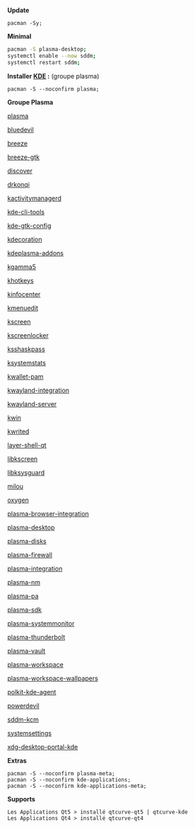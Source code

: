 **Update**
```
pacman -Sy;
```


**Minimal**
```bash
pacman -S plasma-desktop;
systemctl enable --now sddm;
systemctl restart sddm;
```



**Installer [KDE](https://wiki.archlinux.fr/KDE) :** (groupe plasma)
```
pacman -S --noconfirm plasma;
```

**Groupe Plasma**

[plasma]()

[bluedevil](https://archlinux.org/packages/extra/x86_64/bluedevil)


[breeze](https://archlinux.org/packages/kde-unstable/x86_64/breeze/)

[breeze-gtk](https://archlinux.org/packages/extra/any/breeze-gtk/)

[discover](https://archlinux.org/packages/extra/x86_64/discover/)

[drkonqi](https://archlinux.org/packages/extra/x86_64/drkonqi/)

[kactivitymanagerd](https://archlinux.org/packages/extra/x86_64/kactivitymanagerd/)

[kde-cli-tools](https://archlinux.org/packages/extra/x86_64/kde-cli-tools/)

[kde-gtk-config](https://archlinux.org/packages/extra/x86_64/kde-gtk-config/)

[kdecoration](https://archlinux.org/packages/extra/x86_64/kdecoration/)

[kdeplasma-addons](https://archlinux.org/packages/extra/x86_64/kdeplasma-addons/)

[kgamma5](https://archlinux.org/packages/extra/x86_64/kgamma5/)

[khotkeys](https://archlinux.org/packages/extra/x86_64/khotkeys/)

[kinfocenter]()

[kmenuedit]()

[kscreen]()

[kscreenlocker]()

[ksshaskpass]()

[ksystemstats]()

[kwallet-pam]()

[kwayland-integration]()

[kwayland-server]()

[kwin]()

[kwrited]()

[layer-shell-qt]()

[libkscreen]()

[libksysguard]()

[milou]()

[oxygen]()

[plasma-browser-integration]()

[plasma-desktop]()

[plasma-disks]()

[plasma-firewall]()

[plasma-integration]()

[plasma-nm]()

[plasma-pa]()

[plasma-sdk]()

[plasma-systemmonitor]()

[plasma-thunderbolt]()

[plasma-vault]()

[plasma-workspace]()

[plasma-workspace-wallpapers]()

[polkit-kde-agent]()

[powerdevil]()

[sddm-kcm]()

[systemsettings]()

[xdg-desktop-portal-kde]()



**Extras**
```
pacman -S --noconfirm plasma-meta;
pacman -S --noconfirm kde-applications;
pacman -S --noconfirm kde-applications-meta;
```

**Supports**
```
Les Applications Qt5 > installé qtcurve-qt5 | qtcurve-kde 
Les Applications Qt4 > installé qtcurve-qt4
```
